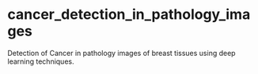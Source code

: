 # cancer_detection_in_pathology_images
Detection of Cancer in pathology images of breast tissues using deep learning techniques. 
